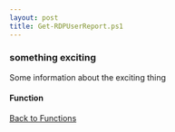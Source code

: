 ```yaml
---
layout: post
title: Get-RDPUserReport.ps1
---
```


### something exciting

Some information about the exciting thing

#### Function

<script async src="https://gist-it.appspot.com/github.com/BanterBoy/scripts-blog/blob/master/PowerShell/functions/activeDirectory/Get-RDPUserReport.ps1" crossorigin="anonymous"></script>

<a href="/menu/_pages/functions.html">Back to Functions</a>
